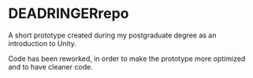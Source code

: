 # DEADRINGERrepo

A short prototype created during my postgraduate degree as an introduction to Unity.

Code has been reworked, in order to make the prototype more optimized and to have cleaner code.
